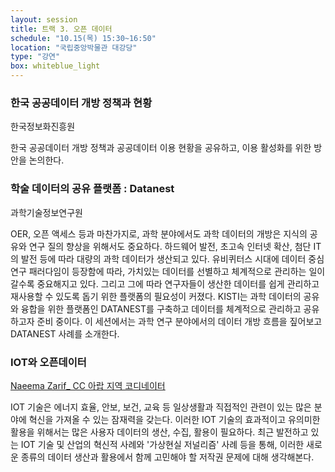 ```yaml
---
layout: session
title: 트랙 3. 오픈 데이터
schedule: "10.15(목) 15:30~16:50"
location: "국립중앙박물관 대강당"
type: "강연"
box: whiteblue_light
---
```


### 한국 공공데이터 개방 정책과 현황

한국정보화진흥원

한국 공공데이터 개방 정책과 공공데이터 이용 현황을 공유하고, 이용 활성화를 위한 방안을 논의한다.


### 학술 데이터의 공유 플랫폼 : Datanest

과학기술정보연구원

OER, 오픈 액세스 등과 마찬가지로, 과학 분야에서도 과학 데이터의 개방은 지식의 공유와 연구 질의 향상을 위해서도 중요하다. 하드웨어 발전, 초고속 인터넷 확산, 첨단 IT의 발전 등에 따라 대량의 과학 데이터가 생산되고 있다. 유비퀴터스 시대에 데이터 중심 연구 패러다임이 등장함에 따라, 가치있는 데이터를 선별하고 체계적으로 관리하는 일이 갈수록 중요해지고 있다. 그리고 그에 따라 연구자들이 생산한 데이터를 쉽게 관리하고 재사용할 수 있도록 돕기 위한 플랫폼의 필요성이 커졌다. KISTI는 과학 데이터의 공유와 융합을 위한 플랫폼인 DATANEST를 구축하고 데이터를 체계적으로 관리하고 공유하고자 준비 중이다. 이 세션에서는 과학 연구 분야에서의 데이터 개방 흐름을 짚어보고 DATANEST 사례를 소개한다.


### IOT와 오픈데이터

[Naeema Zarif_ CC 아랍 지역 코디네이터](/speakers.html#speaker8)

IOT 기술은 에너지 효율, 안보, 보건, 교육 등 일상생활과 직접적인 관련이 있는 많은 분야에 혁신을 가져올 수 있는 잠재력을 갖는다. 이러한 IOT 기술의 효과적이고 유의미한 활용을 위해서는 많은 사용자 데이터의 생산, 수집, 활용이 필요하다. 최근 발전하고 있는 IOT 기술 및 산업의 혁신적 사례와 '가상현실 저널리즘' 사례 등을 통해, 이러한 새로운 종류의 데이터 생산과 활용에서 함께 고민해야 할 저작권 문제에 대해 생각해본다.
